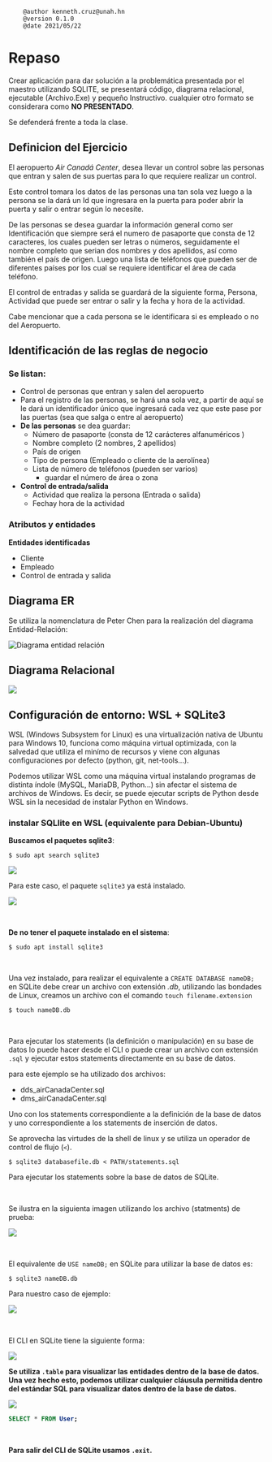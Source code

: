 ```
    @author kenneth.cruz@unah.hn
    @version 0.1.0
    @date 2021/05/22
```

# Repaso 

Crear aplicación para dar solución a la problemática presentada por el maestro utilizando SQLITE, se presentará código, diagrama relacional, ejecutable (Archivo.Exe) y pequeño Instructivo. cualquier otro formato se considerara como **NO PRESENTADO**.

Se defenderá frente a toda la clase.

## Definicion del Ejercicio 

El aeropuerto *Air Canadá Center*, desea llevar un control sobre las personas que entran y salen de sus puertas para lo que requiere realizar un control.

Este control tomara los datos de las personas una tan sola vez luego a la persona se la dará un Id que ingresara en la puerta para poder abrir la puerta y salir o entrar según lo necesite.

De las personas se desea guardar la información general como ser Identificación que siempre será el numero de pasaporte que consta de 12 caracteres, los cuales pueden ser letras o números, seguidamente el nombre completo que serian dos nombres y dos apellidos, así como también el país de origen. Luego una lista de teléfonos que pueden ser de diferentes países por los cual se requiere identificar el área de cada teléfono.

El control de entradas y salida se guardará de la siguiente forma, Persona, Actividad que puede ser entrar o salir y la fecha y hora de la actividad.

Cabe mencionar que a cada persona se le identificara si es empleado o no del Aeropuerto. 

## Identificación de las reglas de negocio

### Se listan:
- Control de personas que entran y salen del aeropuerto
- Para el registro de las personas, se hará una sola vez, a partir de aquí se le dará un identificador único que ingresará cada vez que este pase por las puertas (sea que salga o entre al aeropuerto)
- **De las personas** se dea guardar: 
  - Número de pasaporte (consta de 12 carácteres alfanuméricos  )
  - Nombre completo (2 nombres, 2 apellidos)
  - País de origen
  - Tipo de persona (Empleado o cliente de la aerolínea)
  - Lista de número de teléfonos (pueden ser varios)
    - guardar el número de área o zona
- **Control de entrada/salida**
  - Actividad que realiza la persona (Entrada o salida)
  - Fechay hora de la actividad

### Atributos y entidades

**Entidades identificadas**
- Cliente
- Empleado
- Control de entrada y salida


## Diagrama ER 

Se utiliza la nomenclatura de Peter Chen para la realización del diagrama Entidad-Relación:

![Diagrama entidad relación](./Documentación/er_airCanadaCenter.jpg)

## Diagrama Relacional 

![](./Documentación/relational_airCanadaCenter.png)


## Configuración de entorno: WSL + SQLite3

WSL (Windows Subsystem for Linux) es una virtualización nativa de Ubuntu para Windows 10, funciona como máquina virtual optimizada, con la salvedad que utiliza el minímo de recursos y viene con algunas configuraciones por defecto (python, git, net-tools...).  
  
Podemos utilizar WSL como una máquina virtual instalando programas de distinta índole (MySQL, MariaDB, Python...) sin afectar el sistema de archivos de Windows. Es decir, se puede ejecutar scripts de Python desde WSL sin la necesidad de instalar Python en Windows.

### instalar SQLlite en WSL (equivalente para Debian-Ubuntu)

**Buscamos el paquetes sqlite3**:

```Shell
$ sudo apt search sqlite3
```
![](./Documentación/images/1.png)

Para este caso, el paquete `sqlite3` ya está instalado.

![](./Documentación/images/2.png)

<br>

**De no tener el paquete instalado en el sistema**:

```Shell
$ sudo apt install sqlite3
```

<br>

Una vez instalado, para realizar el equivalente a `CREATE DATABASE nameDB;` en SQLite debe crear un archivo con extensión *.db*, utilizando las bondades de Linux, creamos un archivo con el comando `touch filename.extension`

```Shell
$ touch nameDB.db
```

<br>

Para ejecutar los statements (la definición o manipulación) en su base de datos lo puede hacer desde el CLI o puede crear un archivo con extensión `.sql` y ejecutar estos statements directamente en su base de datos. 

para este ejemplo se ha utilizado dos archivos:
- dds_airCanadaCenter.sql 
- dms_airCanadaCenter.sql 

Uno con los statements correspondiente a la definición de la base de datos y uno correspondiente a los statements de inserción de datos.  

Se aprovecha las virtudes de la shell de linux y se utiliza un operador de control de flujo (`<`). 

```Shell
$ sqlite3 databasefile.db < PATH/statements.sql
```

Para ejecutar los statements sobre la base de datos de SQLite.  

<br>

Se ilustra en la siguienta imagen utilizando los archivo (statments) de prueba: 

![](./Documentación/images/5.png)

<br>

El equivalente de `USE nameDB;` en SQLite para utilizar la base de datos es: 

```Shell
$ sqlite3 nameDB.db
```

Para nuestro caso de ejemplo:

![](./Documentación/images/3.png)

<br>

El CLI en SQLite tiene la siguiente forma: 

![](./Documentación/images/4.png)

<b>

Se utiliza `.table` para visualizar las entidades dentro de la base de datos.  
Una vez hecho esto, podemos utilizar cualquier cláusula permitida dentro del estándar SQL para visualizar datos dentro de la base de datos.

![](./Documentación/images/7.png)

```SQL
SELECT * FROM User;
```

<br>

Para salir del CLI de SQLite usamos `.exit`.

